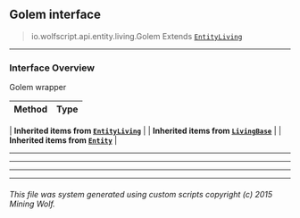 ## Golem __interface__

>io.wolfscript.api.entity.living.Golem
>Extends [`EntityLiving`](EntityLiving.md)

---

### Interface Overview

Golem wrapper

Method | Type   
--- | :--- 
 |
__Inherited items from [`EntityLiving`](EntityLiving.md)__ |
 |
__Inherited items from [`LivingBase`](LivingBase.md)__ |
 |
__Inherited items from [`Entity`](../Entity.md)__ |









---



---


---


---


###### This file was system generated using custom scripts copyright (c) 2015 Mining Wolf.
	

